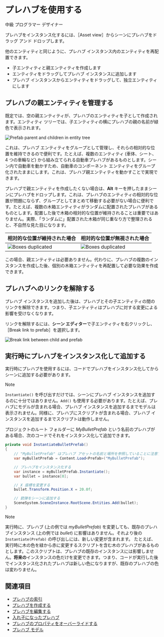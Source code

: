 # プレハブを使用する

<span class="label label-doc-level">中級</span>
<span class="label label-doc-audience">プログラマー</span>
<span class="label label-doc-audience">デザイナー</span>

プレハブをインスタンス化するには、［Asset view］からシーンにプレハブをドラッグ アンド ドロップします。

他のエンティティと同じように、プレハブ インスタンス内のエンティティを再配置できます。

* 子エンティティと親エンティティを作成します
* エンティティをドラッグしてプレハブ インスタンスに追加します
* プレハブ インスタンスからエンティティをドラッグして、独立エンティティにします

## プレハブの親エンティティを管理する

既定では、空の親エンティティが、プレハブのエンティティを子として作成されます。エンティティ ツリーでは、子エンティティの横にプレハブの親の名前が緑色で表示されます。

![Prefab parent and children in entity tree](media/prefabs-in-scene-editor.png)

これは、プレハブ エンティティをグループとして管理し、それらの相対的な位置を維持できるので便利です。たとえば、複数のエンティティ (車体、シート、4 つの車輪など) から組み立てられる自動車プレハブがあるものとします。シーン内で自動車を動かすため、自動車のコンポーネント エンティティをグループ化されたままにします。これは、プレハブ親エンティティを動かすことで実現できます。

プレハブで親エンティティを作成したくない場合は、**Alt** キーを押したままシーンにプレハブをドロップします。これは、プレハブのエンティティの相対的な位置が問題にならず、グループとしてまとめて移動する必要がない場合に便利です。たとえば、複数の木箱エンティティがランダムに配置されたプレハブがあるものとします。配置した後で木箱の相対的な位置が維持されることは重要ではありません。実際、「ランダムに」配置された木箱が同じ重なり方で整理されると、不自然な見た目になります。

| 相対的な位置が維持された場合  | 相対的な位置が無視された場合 |
|----------|----------|
| ![Boxes duplicated](media/boxes-duplicated.jpg) | ![Boxes duplicated](media/boxes-random.jpg)

この場合、親エンティティは必要ありません。代わりに、プレハブの複数のインスタンスを作成した後、個別の木箱エンティティを再配置して必要な効果を作成できます。

## プレハブへのリンクを解除する

プレハブ インスタンスを追加した後は、プレハブとその子エンティティの間のリンクを解除できます。つまり、子エンティティはプレハブに対する変更による影響を受けなくなります。

リンクを解除するには、**シーン エディター**で子エンティティを右クリックし、［Break link to prefab］を選択します。

![Break link between child and prefab](media/use-prefabs-break-link-to-prefab.gif)

## 実行時にプレハブをインスタンス化して追加する

実行時にプレハブを使用するには、コードでプレハブをインスタンス化してからシーンに追加する必要があります。

> [!NOTE]
> `Instantiate()` を呼び出すだけでは、シーンにプレハブ インスタンスを追加するのに十分ではありません。`Add()` も使用する必要があります。たとえば、プレハブにモデルが含まれる場合、プレハブ インスタンスを追加するまでモデルは表示されません。同様に、プレハブにスクリプトが含まれる場合、プレハブ インスタンスを追加するまでスクリプトは動作しません。

プロジェクトのルート フォルダーに *MyBulletPrefab* という名前のプレハブがある場合、次のコードでそれをインスタンス化して追加できます。

```cs
private void InstantiateBulletPrefab()
{
    // "MyBulletPrefab" はプレハブ アセットの名前と場所を参照していることに注意する
    var myBulletPrefab = Content.Load<Prefab>("MyBulletPrefab");

    // プレハブをインスタンス化する
    var instance = myBulletPrefab.Instantiate();
    var bullet = instance[0];

    // X 座標を変更する
    bullet.Transform.Position.X = 20.0f;

    // 銃弾をシーンに追加する
    SceneSystem.SceneInstance.RootScene.Entities.Add(bullet);
}
```

> [!NOTE]
> 実行時に、プレハブ (上の例では *myBulletPrefab*) を変更しても、既存のプレハブインスタンス (上の例では *bullet*) に影響はありません。それより後の ``Instantiate(Prefab)`` の呼び出しには、新しい変更が含まれます。
> たとえば、実行時に木の色を緑から赤に変更するスクリプトを含む木のプレハブがあるものとします。このスクリプトは、プレハブの既存のインスタンスには影響しません。**将来の**インスタンスの色だけを変更できます。つまり、コードが実行した後でインスタンス化されたプレハブは新しい色になりますが、既存のプレハブの色は変わりません。

## 関連項目

* [プレハブの索引](index.md)
* [プレハブを作成する](create-a-prefab.md)
* [プレハブを編集する](edit-prefabs.md)
* [入れ子になったプレハブ](nested-prefabs.md)
* [プレハブのプロパティをオーバーライドする](override-prefab-properties.md)
* [プレハブ モデル](prefab-models.md)
